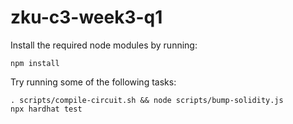 # zku-c3-week3-q1

Install the required node modules by running:

```shell
npm install
```

Try running some of the following tasks:

```shell
. scripts/compile-circuit.sh && node scripts/bump-solidity.js
npx hardhat test
```
